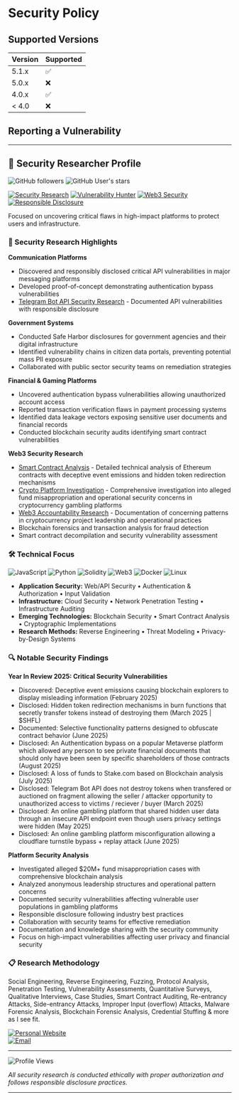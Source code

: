 # Security Policy

## Supported Versions

| Version | Supported          |
| ------- | ------------------ |
| 5.1.x   | :white_check_mark: |
| 5.0.x   | :x:                |
| 4.0.x   | :white_check_mark: |
| < 4.0   | :x:                |

## Reporting a Vulnerability

---

## 🔐 Security Researcher Profile 

![GitHub followers](https://img.shields.io/github/followers/jlucus?style=social)
![GitHub User's stars](https://img.shields.io/github/stars/jlucus?style=social)

[![Security Research](https://img.shields.io/badge/Focus-Security%20Research-red?style=for-the-badge&logo=security&logoColor=white)](https://github.com/jlucus)
[![Vulnerability Hunter](https://img.shields.io/badge/Role-Vulnerability%20Hunter-orange?style=for-the-badge&logo=bug&logoColor=white)](https://github.com/jlucus)
[![Web3 Security](https://img.shields.io/badge/Specialty-Web3%20Security-purple?style=for-the-badge&logo=ethereum&logoColor=white)](https://github.com/jlucus)
[![Responsible Disclosure](https://img.shields.io/badge/Practice-Responsible%20Disclosure-green?style=for-the-badge&logo=shield&logoColor=white)](https://github.com/jlucus)


Focused on uncovering critical flaws in high-impact platforms to protect users and infrastructure.

### 🔭 Security Research Highlights  

**Communication Platforms**  
- Discovered and responsibly disclosed critical API vulnerabilities in major messaging platforms
- Developed proof-of-concept demonstrating authentication bypass vulnerabilities
- [Telegram Bot API Security Research](https://github.com/jlucus/tg-bot-disclosure) - Documented API vulnerabilities with responsible disclosure

**Government Systems**  
- Conducted Safe Harbor disclosures for government agencies and their digital infrastructure  
- Identified vulnerability chains in citizen data portals, preventing potential mass PII exposure  
- Collaborated with public sector security teams on remediation strategies

**Financial & Gaming Platforms**  
- Uncovered authentication bypass vulnerabilities allowing unauthorized account access
- Reported transaction verification flaws in payment processing systems
- Identified data leakage vectors exposing sensitive user documents and financial records
- Conducted blockchain security audits identifying smart contract vulnerabilities

**Web3 Security Research**  
- [Smart Contract Analysis](https://github.com/4eckd/Shuffle.com-Airdrop-Scam) - Detailed technical analysis of Ethereum contracts with deceptive event emissions and hidden token redirection mechanisms
- [Crypto Platform Investigation](https://github.com/4eckd/noahdummett) - Comprehensive investigation into alleged fund misappropriation and operational security concerns in cryptocurrency gambling platforms
- [Web3 Accountability Research](https://github.com/cyberapeyachtclub/cyberapeyachtclub) - Documentation of concerning patterns in cryptocurrency project leadership and operational practices
- Blockchain forensics and transaction analysis for fraud detection
- Smart contract decompilation and security vulnerability assessment

### 🛠️ Technical Focus  

![JavaScript](https://img.shields.io/badge/-JavaScript-F7DF1E?style=flat-square&logo=javascript&logoColor=black)
![Python](https://img.shields.io/badge/-Python-3776AB?style=flat-square&logo=python&logoColor=white)
![Solidity](https://img.shields.io/badge/-Solidity-363636?style=flat-square&logo=solidity&logoColor=white)
![Web3](https://img.shields.io/badge/-Web3-F16822?style=flat-square&logo=web3.js&logoColor=white)
![Docker](https://img.shields.io/badge/-Docker-2496ED?style=flat-square&logo=docker&logoColor=white)
![Linux](https://img.shields.io/badge/-Linux-FCC624?style=flat-square&logo=linux&logoColor=black)

- **Application Security:** Web/API Security • Authentication & Authorization • Input Validation
- **Infrastructure:** Cloud Security • Network Penetration Testing • Infrastructure Auditing  
- **Emerging Technologies:** Blockchain Security • Smart Contract Analysis • Cryptographic Implementations
- **Research Methods:** Reverse Engineering • Threat Modeling • Privacy-by-Design Systems

### 🔍 Notable Security Findings

**Year In Review 2025: Critical Security Vulnerabilities**
- Discovered: Deceptive event emissions causing blockchain explorers to display misleading information (February 2025) 
- Disclosed: Hidden token redirection mechanisms in burn functions that secretly transfer tokens instead of destroying them (March 2025 | $SHFL) 
- Documented: Selective functionality patterns designed to obfuscate contract behavior (June 2025) 
- Disclosed: An Authentication bypass on a popular Metaverse platform which allowed any person to see private financial documents that should only have been seen by specific shareholders of those contracts (August 2025)
- Disclosed: A loss of funds to Stake.com based on Blockchain analysis (July 2025)
- Disclosed: Telegram Bot API does not destroy tokens when transfered or auctioned on fragment allowing the seller / attacker opportunity to unauthorized access to victims / reciever / buyer (March 2025)
- Disclosed: An online gambling platform that shared hidden user data through an insecure API endpoint even though users privacy settings were hidden (May 2025)
- Disclosed: An online gambling platform misconfiguration allowing a cloudflare turnstile bypass + replay attack (June 2025) 

**Platform Security Analysis**
- Investigated alleged $20M+ fund misappropriation cases with comprehensive blockchain analysis 
- Analyzed anonymous leadership structures and operational pattern concerns 
- Documented security vulnerabilities affecting vulnerable user populations in gambling platforms 
- Responsible disclosure following industry best practices 
- Collaboration with security teams for effective remediation 
- Documentation and knowledge sharing with the security community 
- Focus on high-impact vulnerabilities affecting user privacy and financial security
 
### 📋 Research Methodology  

Social Engineering, Reverse Engineering, Fuzzing, Protocol Analysis, Penetration Testing, Vulnerability Assessments, Quantitative Surveys, Qualitative Interviews, Case Studies, Smart Contract Auditing, Re-entrancy Attacks, Side-entrancy Attacks, Improper Input (overflow) Attacks, Malware Forensic Analysis, Blockchain Forensic Analysis, Credential Stuffing & more as I see fit.

[![Personal Website](https://img.shields.io/badge/-jlucus.dev-3423A6?style=flat&logo=google-chrome&logoColor=white)](https://jlucus.dev)  
[![Email](https://img.shields.io/badge/-Contact%20Me-D14836?style=flat&logo=gmail&logoColor=white)](mailto:your_email@domain.com)

---
![Profile Views](https://komarev.com/ghpvc/?username=jlucus&color=red&style=flat-square&label=Profile+Views)


*All security research is conducted ethically with proper authorization and follows responsible disclosure practices.*
****
